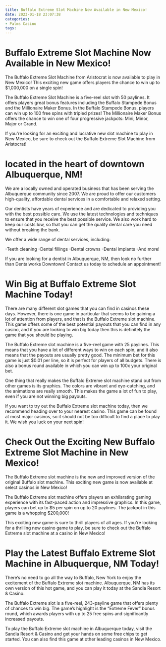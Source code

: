 ```yaml
---
title: Buffalo Extreme Slot Machine Now Available in New Mexico!
date: 2023-01-18 23:07:38
categories:
- Palms Casino
tags:
---
```



#  Buffalo Extreme Slot Machine Now Available in New Mexico!

The Buffalo Extreme Slot Machine from Aristocrat is now available to play in New Mexico! This exciting new game offers players the chance to win up to $1,000,000 on a single spin!

The Buffalo Extreme Slot Machine is a five-reel slot with 50 paylines. It offers players great bonus features including the Buffalo Stampede Bonus and the Millionaire Maker Bonus. In the Buffalo Stampede Bonus, players can win up to 100 free spins with tripled prizes! The Millionaire Maker Bonus offers the chance to win one of four progressive jackpots: Mini, Minor, Major or Grand.

If you're looking for an exciting and lucrative new slot machine to play in New Mexico, be sure to check out the Buffalo Extreme Slot Machine from Aristocrat!

#   located in the heart of downtown Albuquerque, NM!

We are a locally owned and operated business that has been
serving the Albuquerque community since 2007. We are proud to offer our customers high-quality, affordable dental services in a comfortable and relaxed setting.

Our dentists have years of experience and are dedicated to providing you with the best possible care. We use the latest technologies and techniques to ensure that you receive the best possible service. We also work hard to keep our costs low, so that you can get the quality dental care you need without breaking the bank.

We offer a wide range of dental services, including:

-Teeth cleaning
-Dental fillings
-Dental crowns
-Dental implants
-And more!

If you are looking for a dentist in Albuquerque, NM, then look no further than Dentalworks Downtown! Contact us today to schedule an appointment!

#  Win Big at Buffalo Extreme Slot Machine Today!

There are many different slot games that you can find in casinos these days. However, there is one game in particular that seems to be gaining a lot of attention from players, and that is the Buffalo Extreme slot machine. This game offers some of the best potential payouts that you can find in any casino, and if you are looking to win big today then this is definitely the game that you should be playing.

The Buffalo Extreme slot machine is a five-reel game with 25 paylines. This means that you have a lot of different ways to win on each spin, and it also means that the payouts are usually pretty good. The minimum bet for this game is just $0.01 per line, so it is perfect for players of all budgets. There is also a bonus round available in which you can win up to 100x your original bet.

One thing that really makes the Buffalo Extreme slot machine stand out from other games is its graphics. The colors are vibrant and eye-catching, and the animations are really smooth. This makes the game a lot of fun to play, even if you are not winning big payouts.

If you want to try out the Buffalo Extreme slot machine today, then we recommend heading over to your nearest casino. This game can be found at most major casinos, so it should not be too difficult to find a place to play it. We wish you luck on your next spin!

#  Check Out the Exciting New Buffalo Extreme Slot Machine in New Mexico!

The Buffalo Extreme slot machine is the new and improved version of the original Buffalo slot machine. This exciting new game is now available at select casinos in New Mexico!

The Buffalo Extreme slot machine offers players an exhilarating gaming experience with its fast-paced action and impressive graphics. In this game, players can bet up to $5 per spin on up to 20 paylines. The jackpot in this game is a whopping $200,000!

This exciting new game is sure to thrill players of all ages. If you're looking for a thrilling new casino game to play, be sure to check out the Buffalo Extreme slot machine at a casino in New Mexico!

#  Play the Latest Buffalo Extreme Slot Machine in Albuquerque, NM Today!

There’s no need to go all the way to Buffalo, New York to enjoy the excitement of the Buffalo Extreme slot machine. Albuquerque, NM has its own version of this hot game, and you can play it today at the Sandia Resort & Casino.

The Buffalo Extreme slot is a five-reel, 243-payline game that offers plenty of chances to win big. The game’s highlight is the “Extreme Fever” bonus round, which awards players with up to 25 free spins and significantly increased payouts.

To play the Buffalo Extreme slot machine in Albuquerque today, visit the Sandia Resort & Casino and get your hands on some free chips to get started. You can also find this game at other leading casinos in New Mexico.